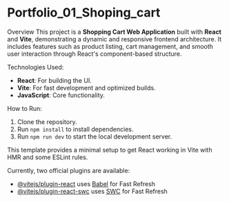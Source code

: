 # Portfolio_01_Shoping_cart

Overview
This project is a **Shopping Cart Web Application** built with **React** and **Vite**, demonstrating a dynamic and responsive frontend architecture. It includes features such as product listing, cart management, and smooth user interaction through React's component-based structure.

Technologies Used:
- **React**: For building the UI.
- **Vite**: For fast development and optimized builds.
- **JavaScript**: Core functionality.

How to Run:
1. Clone the repository.
2. Run `npm install` to install dependencies.
3. Run `npm run dev` to start the local development server.


This template provides a minimal setup to get React working in Vite with HMR and some ESLint rules.

Currently, two official plugins are available:

- [@vitejs/plugin-react](https://github.com/vitejs/vite-plugin-react/blob/main/packages/plugin-react/README.md) uses [Babel](https://babeljs.io/) for Fast Refresh
- [@vitejs/plugin-react-swc](https://github.com/vitejs/vite-plugin-react-swc) uses [SWC](https://swc.rs/) for Fast Refresh
